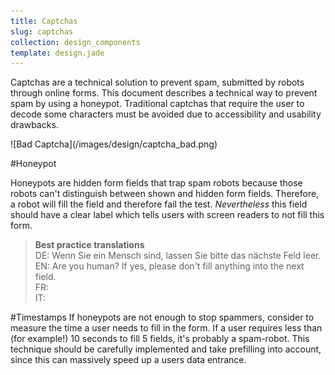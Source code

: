 ```yaml
---
title: Captchas
slug: captchas
collection: design_components
template: design.jade
---
```


Captchas are a technical solution to prevent spam, submitted by robots through online forms. This document describes a technical way to prevent spam by using a honeypot.
Traditional captchas that require the user to decode some characters must be avoided due to accessibility and usability drawbacks.

<span style="display: block; max-width: 400px;" >
![Bad Captcha](/images/design/captcha_bad.png)
</span>

#Honeypot

Honeypots are hidden form fields that trap spam robots because those robots can't distinguish between shown and hidden form fields. Therefore, a robot will fill the field and therefore fail the test. *Nevertheless* this field should have a clear label which tells users with screen readers to not fill this form.
>**Best practice translations**  
DE: Wenn Sie ein Mensch sind, lassen Sie bitte das nächste Feld leer.  
EN: Are you human? If yes, please don't fill anything into the next field.  
FR:  
IT:  

#Timestamps
If honeypots are not enough to stop spammers, consider to measure the time a user needs to fill in the form. If a user requires less than (for example!) 10 seconds to fill 5 fields, it's probably a spam-robot. This technique should be carefully implemented and take prefilling into account, since this can massively speed up a users data entrance.

<!-- Copyright AXA Versicherungen AG 2015 -->
